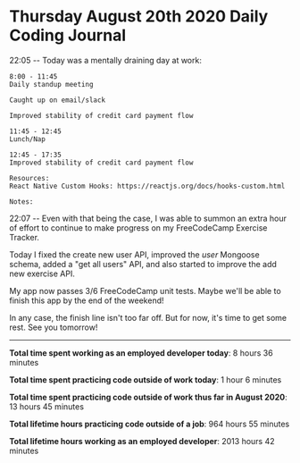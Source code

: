 # Thursday August 20th 2020 Daily Coding Journal

22:05 -- Today was a mentally draining day at work:

```
8:00 - 11:45
Daily standup meeting

Caught up on email/slack

Improved stability of credit card payment flow

11:45 - 12:45
Lunch/Nap

12:45 - 17:35
Improved stability of credit card payment flow

Resources:
React Native Custom Hooks: https://reactjs.org/docs/hooks-custom.html

Notes:
```

22:07 -- Even with that being the case, I was able to summon an extra hour of effort to continue to make progress on my FreeCodeCamp Exercise Tracker.

Today I fixed the create new user API, improved the _user_ Mongoose schema, added a "get all users" API, and also started to improve the add new exercise API.

My app now passes 3/6 FreeCodeCamp unit tests. Maybe we'll be able to finish this app by the end of the weekend!

In any case, the finish line isn't too far off. But for now, it's time to get some rest. See you tomorrow!

---

**Total time spent working as an employed developer today**: 8 hours 36 minutes

**Total time spent practicing code outside of work today**: 1 hour 6 minutes

**Total time spent practicing code outside of work thus far in August 2020**: 13 hours 45 minutes

**Total lifetime hours practicing code outside of a job**: 964 hours 55 minutes

**Total lifetime hours working as an employed developer**: 2013 hours 42 minutes
